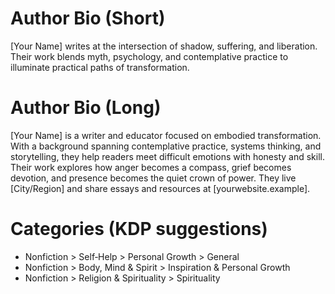 # Author Bio (Short)
[Your Name] writes at the intersection of shadow, suffering, and liberation. Their work blends myth, psychology, and contemplative practice to illuminate practical paths of transformation.

# Author Bio (Long)
[Your Name] is a writer and educator focused on embodied transformation. With a background spanning contemplative practice, systems thinking, and storytelling, they help readers meet difficult emotions with honesty and skill. Their work explores how anger becomes a compass, grief becomes devotion, and presence becomes the quiet crown of power. They live [City/Region] and share essays and resources at [yourwebsite.example].

# Categories (KDP suggestions)
- Nonfiction > Self‑Help > Personal Growth > General
- Nonfiction > Body, Mind & Spirit > Inspiration & Personal Growth
- Nonfiction > Religion & Spirituality > Spirituality

